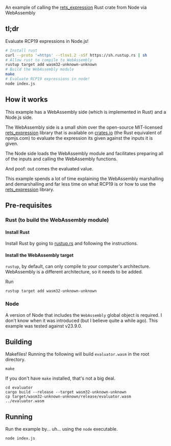 An example of calling the [rets_expression] Rust crate from Node via WebAssembly

## tl;dr

Evaluate RCP19 expressions in Node.js!

```bash
# Install rust
curl --proto '=https' --tlsv1.2 -sSf https://sh.rustup.rs | sh
# Allow rust to compile to WebAssembly
rustup target add wasm32-unknown-unknown
# Build the WebAssembly module
make
# Evaluate RCP19 expressions in node!
node index.js
```

## How it works

This example has a WebAssembly side (which is implemented in Rust) and a Node.js
side.

The WebAssembly side is a small shim over the open-source MIT-licensed
[rets_expression] library that is available on [crates.io] (the Rust equivalent
of npmjs.com) to evaluate the expression its given against the inputs it is
given.

The Node side loads the WebAssembly module and facilitates preparing all of the
inputs and calling the WebAssembly functions.

And poof: out comes the evaluated value.

This example spends a lot of time explaining the WebAssembly marshalling and
demarshalling and far less time on what RCP19 is or how to use the
[rets_expression] library.

## Pre-requisites

### Rust (to build the WebAssembly module)

#### Install Rust

Install Rust by going to [rustup.rs] and following the instructions.

#### Install the WebAssembly target

`rustup`, by default, can only compile to your computer's architecture.
WebAssembly is a different architecture, so it needs to be added.

Run

```
rustup target add wasm32-unknown-unknown
```

### Node

A version of Node that includes the `WebAssembly` global object is required. I
don't know when it was introduced (but I believe quite a while ago). This
example was tested against v23.9.0.

## Building

Makefiles! Running the following will build `evaluator.wasm` in the root
directory.

```
make
```

If you don't have `make` installed, that's not a big deal.

```
cd evaluator
cargo build --release --target wasm32-unknown-unknown
cp target/wasm32-unknown-unknown/release/evaluator.wasm ../evaluator.wasm
```

## Running

Run the example by... uh... using the `node` executable.

```
node index.js
```

[rets_expression]: https://docs.rs/rets_expression
[crates.io]: https://crates.io
[rustup.rs]: https://rustup.rs
